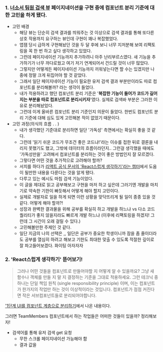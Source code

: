 ### 1. [너소서 팀원 검색 뷰](https://github.com/Neogasogaeseo/Naega-Web/blob/dev/src/presentation/components/TeamMembers/index.tsx) 페이지네이션을 구현 중에 **컴포넌트 분리 기준**에 대한 고민을 하게 됐다.
  - 고민 배경
    - 해당 뷰는 단순히 검색 결과를 띄워주는 것 이상으로 검색 결과를 통해 또다른 상호 작용까지 요구하는 뷰인데 구현이 꽤나 복잡했었다.
    - 앱잼 당시 급하게 구현해놨던 것을 두 달 후에 보니 너무 지저분해 보여 리팩토링을 꼭 한 번 하고 싶다 생각하고 있었다.
    - 그런데 페이지네이션 기능까지 추가하려니 아주 난리부르스였다. 새 기능을 추가하기가 너무 까다로웠고 여기 저기 연계되어서 건드릴 것이 너무 많았다.
    - 그렇지만 어떻게든 페이지네이션 기능까지 끼워넣는다면 할 수는 있겠지만 나중에 정말 크게 뒤집어야 할 것 같았다.
    - 그래서 일단 페이지네이션 기능이 필요한 유저 검색 결과 부분만이라도 따로 컴포넌트를 분리해볼까? 라는 생각이 들었다.
    - 내가 적용하려고 했던 컴포넌트 분리 기준은 '**복잡한 기능이 들어가 코드가 길어지는 부분을 따로 컴포넌트로 분리시키자**'였다. 실제로 검색바 부분은 그러한 이유로 분리해놨었다.
    - 그런데 이게 올바른 컴포넌트 분리 기준인지 의문이 들었다. 한번도 컴포넌트 분리 기준에 대해 심도 있게 고민해본 적이 없었기 때문이다.
  - 고민 과정(의식의 흐름 . . )
    - 내가 생각했던 기준대로 분리하면 일단 '가독성' 측면에서는 확실히 좋을 것 같다.
    - 그런데 '읽기 쉬운 코드가 무조건 좋은 코드냐!'라는 이슈를 접한 뒤로 결론을 내리지 못했기도 했고, 그밖에 데이터의 흐름이라던지.. 그런걸 생각했을 때에도 '가독성만을' 고려해서 컴포넌트를 분리하는 것이 좋은 방법인지 잘 모르겠다.
    - 그렇다면 어떤 것을 추가적으로 고려해야 할까?
    - 서치를 하다가 [리액트 공식 문서의 'React스럽게 생각하기'라는 챕터](https://reactjs-kr.firebaseapp.com/docs/thinking-in-react.html)에서 도움이 될만한 내용을 다룬다는 것을 알게 됐다.
    - 다루고 있는 예시도 마침 검색 기능이었다.
    - 이 글을 제대로 읽고 공부해보고 구현을 마저 하고 싶은데 그러기엔 개발을 마치기로 약속한 기한이 빠듯해서 어떻게 해야 할지 고민이다.
    - 실제로 개발자로 일을 하게 되면 이런 상황을 맞닥뜨리게 될 일이 종종 있을 것 같다. 어떻게 해야 할까?!
    - 성장과 완벽한 결과물을 위해 공부를 확실히 하고 개발을 하느냐 vs 다소 코드 퀄리티가 좋지 않을지라도 빠르게 개발 하느냐 (이후에 리팩토링을 하겠지! 그런데 그 시간이 오래 걸릴 수 있다.)
    - 고민해볼만한 주제인 것 같다.
    - 일단 지금의 나의 선택은 ,, 일단은 공부가 중요한 학생이니까 잠을 좀 줄이더라도 공부를 열심히 하려고 해보고 기한도 최대한 맞출 수 있도록 적절한 깊이로 잘 파고들어보겠다. 화이팅 아자자자

### 2. 'React스럽게 생각하기' 뜯어보기!
> 그러나 어떤 것들을 컴포넌트로 만들어야할 지 어떻게 알 수 있을까요? 그냥 새 함수나 객체를 만들 지 말 지 결정하는 기준을 그대로 적용하세요. 그런 테크닉 중 하나는 단일 책임 원칙 (single responsibility principle) 이며, 이는 컴포넌트가 한가지의 작업만 하는 것이 이상적이라는 것입니다. 컴포넌트가 점점 커진다면 작은 서브컴포넌트들로 분리되어야합니다.

['1단계 UI를 컴포넌트 계층으로 분리하기](https://reactjs-kr.firebaseapp.com/docs/thinking-in-react.html#1%EB%8B%A8%EA%B3%84-ui%EB%A5%BC-%EC%BB%B4%ED%8F%AC%EB%84%8C%ED%8A%B8-%EA%B3%84%EC%B8%B5%EC%9C%BC%EB%A1%9C-%EB%B6%84%EB%A6%AC%ED%95%98%EA%B8%B0)에서 나온 내용이다.

그러면 TeamMembers 컴포넌트에서 하는 작업들은 어떠한 것들이 있을까? 정리해보자!

- 검색어를 통해 유저 검색 get 요청
  - 무한 스크롤 페이지네이션 가능해야 함
  - 결과 값을 
